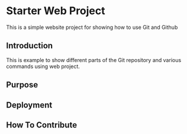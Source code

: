 # Starter Web Project

This is a simple website project for showing how to use Git and Github

## Introduction

This is example to show different parts of the Git repository and various commands using web project.

## Purpose

## Deployment

## How To Contribute